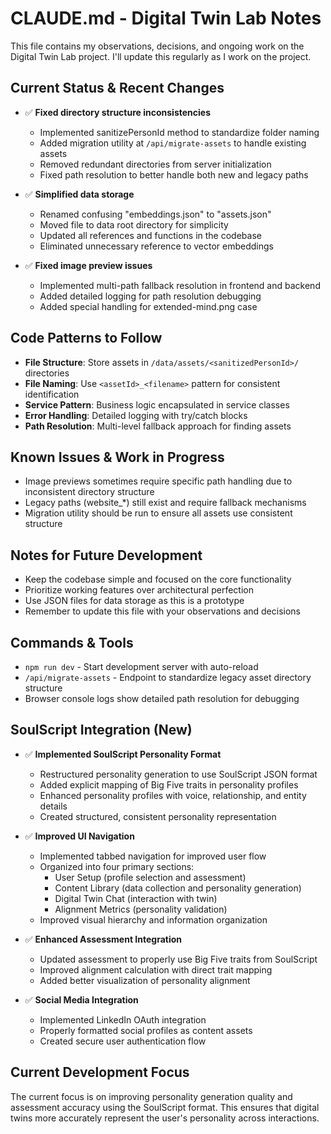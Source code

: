 # CLAUDE.md - Digital Twin Lab Notes

This file contains my observations, decisions, and ongoing work on the Digital Twin Lab project. I'll update this regularly as I work on the project.

## Current Status & Recent Changes

- ✅ **Fixed directory structure inconsistencies**
  - Implemented sanitizePersonId method to standardize folder naming
  - Added migration utility at `/api/migrate-assets` to handle existing assets
  - Removed redundant directories from server initialization
  - Fixed path resolution to better handle both new and legacy paths

- ✅ **Simplified data storage**
  - Renamed confusing "embeddings.json" to "assets.json"
  - Moved file to data root directory for simplicity
  - Updated all references and functions in the codebase
  - Eliminated unnecessary reference to vector embeddings

- ✅ **Fixed image preview issues**
  - Implemented multi-path fallback resolution in frontend and backend
  - Added detailed logging for path resolution debugging
  - Added special handling for extended-mind.png case

## Code Patterns to Follow

- **File Structure**: Store assets in `/data/assets/<sanitizedPersonId>/` directories
- **File Naming**: Use `<assetId>_<filename>` pattern for consistent identification
- **Service Pattern**: Business logic encapsulated in service classes
- **Error Handling**: Detailed logging with try/catch blocks
- **Path Resolution**: Multi-level fallback approach for finding assets

## Known Issues & Work in Progress

- Image previews sometimes require specific path handling due to inconsistent directory structure
- Legacy paths (website_*) still exist and require fallback mechanisms
- Migration utility should be run to ensure all assets use consistent structure

## Notes for Future Development

- Keep the codebase simple and focused on the core functionality
- Prioritize working features over architectural perfection
- Use JSON files for data storage as this is a prototype
- Remember to update this file with your observations and decisions

## Commands & Tools

- `npm run dev` - Start development server with auto-reload
- `/api/migrate-assets` - Endpoint to standardize legacy asset directory structure
- Browser console logs show detailed path resolution for debugging

## SoulScript Integration (New)

- ✅ **Implemented SoulScript Personality Format**
  - Restructured personality generation to use SoulScript JSON format
  - Added explicit mapping of Big Five traits in personality profiles
  - Enhanced personality profiles with voice, relationship, and entity details
  - Created structured, consistent personality representation

- ✅ **Improved UI Navigation**
  - Implemented tabbed navigation for improved user flow
  - Organized into four primary sections:
    - User Setup (profile selection and assessment)
    - Content Library (data collection and personality generation)
    - Digital Twin Chat (interaction with twin)
    - Alignment Metrics (personality validation)
  - Improved visual hierarchy and information organization

- ✅ **Enhanced Assessment Integration**
  - Updated assessment to properly use Big Five traits from SoulScript
  - Improved alignment calculation with direct trait mapping
  - Added better visualization of personality alignment

- ✅ **Social Media Integration**
  - Implemented LinkedIn OAuth integration
  - Properly formatted social profiles as content assets
  - Created secure user authentication flow

## Current Development Focus

The current focus is on improving personality generation quality and assessment accuracy using the SoulScript format. This ensures that digital twins more accurately represent the user's personality across interactions.